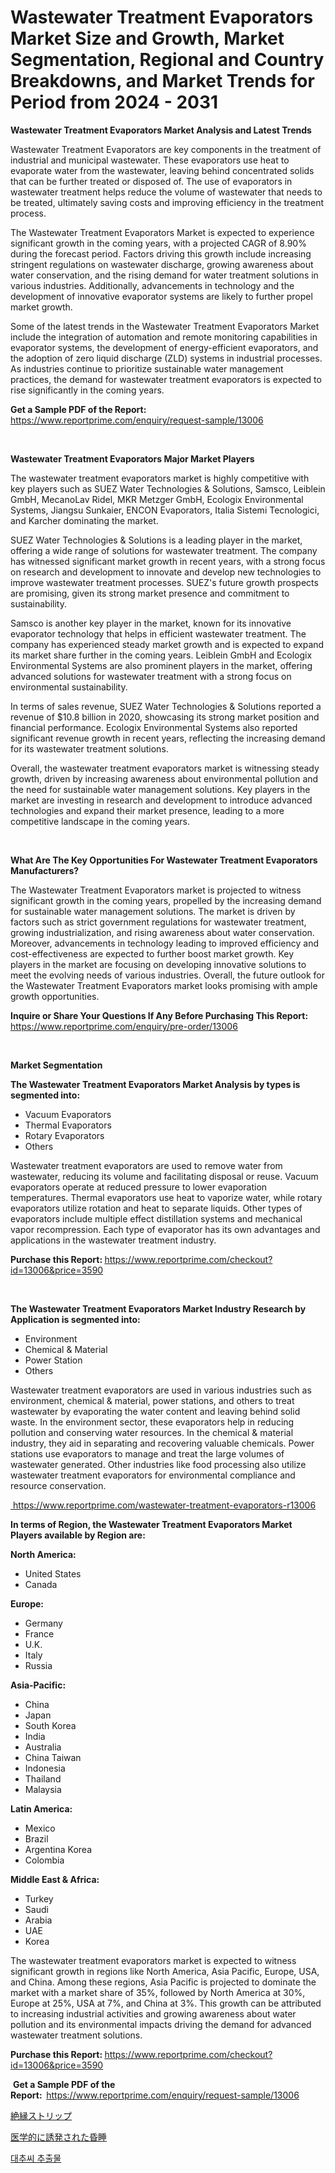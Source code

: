 <p><h1>Wastewater Treatment Evaporators Market Size and Growth, Market Segmentation, Regional and Country Breakdowns, and Market Trends for Period from 2024 -  2031</h1></p><p><strong>Wastewater Treatment Evaporators Market Analysis and Latest Trends</strong></p>
<p><p>Wastewater Treatment Evaporators are key components in the treatment of industrial and municipal wastewater. These evaporators use heat to evaporate water from the wastewater, leaving behind concentrated solids that can be further treated or disposed of. The use of evaporators in wastewater treatment helps reduce the volume of wastewater that needs to be treated, ultimately saving costs and improving efficiency in the treatment process.</p><p>The Wastewater Treatment Evaporators Market is expected to experience significant growth in the coming years, with a projected CAGR of 8.90% during the forecast period. Factors driving this growth include increasing stringent regulations on wastewater discharge, growing awareness about water conservation, and the rising demand for water treatment solutions in various industries. Additionally, advancements in technology and the development of innovative evaporator systems are likely to further propel market growth.</p><p>Some of the latest trends in the Wastewater Treatment Evaporators Market include the integration of automation and remote monitoring capabilities in evaporator systems, the development of energy-efficient evaporators, and the adoption of zero liquid discharge (ZLD) systems in industrial processes. As industries continue to prioritize sustainable water management practices, the demand for wastewater treatment evaporators is expected to rise significantly in the coming years.</p></p>
<p><strong>Get a Sample PDF of the Report:&nbsp;</strong> <a href="https://www.reportprime.com/enquiry/request-sample/13006">https://www.reportprime.com/enquiry/request-sample/13006</a></p>
<p>&nbsp;</p>
<p><strong>Wastewater Treatment Evaporators Major Market Players</strong></p>
<p><p>The wastewater treatment evaporators market is highly competitive with key players such as SUEZ Water Technologies & Solutions, Samsco, Leiblein GmbH, MecanoLav Ridel, MKR Metzger GmbH, Ecologix Environmental Systems, Jiangsu Sunkaier, ENCON Evaporators, Italia Sistemi Tecnologici, and Karcher dominating the market.</p><p>SUEZ Water Technologies & Solutions is a leading player in the market, offering a wide range of solutions for wastewater treatment. The company has witnessed significant market growth in recent years, with a strong focus on research and development to innovate and develop new technologies to improve wastewater treatment processes. SUEZ's future growth prospects are promising, given its strong market presence and commitment to sustainability.</p><p>Samsco is another key player in the market, known for its innovative evaporator technology that helps in efficient wastewater treatment. The company has experienced steady market growth and is expected to expand its market share further in the coming years. Leiblein GmbH and Ecologix Environmental Systems are also prominent players in the market, offering advanced solutions for wastewater treatment with a strong focus on environmental sustainability.</p><p>In terms of sales revenue, SUEZ Water Technologies & Solutions reported a revenue of $10.8 billion in 2020, showcasing its strong market position and financial performance. Ecologix Environmental Systems also reported significant revenue growth in recent years, reflecting the increasing demand for its wastewater treatment solutions.</p><p>Overall, the wastewater treatment evaporators market is witnessing steady growth, driven by increasing awareness about environmental pollution and the need for sustainable water management solutions. Key players in the market are investing in research and development to introduce advanced technologies and expand their market presence, leading to a more competitive landscape in the coming years.</p></p>
<p>&nbsp;</p>
<p><strong>What Are The Key Opportunities For Wastewater Treatment Evaporators Manufacturers?</strong></p>
<p><p>The Wastewater Treatment Evaporators market is projected to witness significant growth in the coming years, propelled by the increasing demand for sustainable water management solutions. The market is driven by factors such as strict government regulations for wastewater treatment, growing industrialization, and rising awareness about water conservation. Moreover, advancements in technology leading to improved efficiency and cost-effectiveness are expected to further boost market growth. Key players in the market are focusing on developing innovative solutions to meet the evolving needs of various industries. Overall, the future outlook for the Wastewater Treatment Evaporators market looks promising with ample growth opportunities.</p></p>
<p><strong>Inquire or Share Your Questions If Any Before Purchasing This Report:</strong> <a href="https://www.reportprime.com/enquiry/pre-order/13006">https://www.reportprime.com/enquiry/pre-order/13006</a></p>
<p>&nbsp;</p>
<p><strong>Market Segmentation</strong></p>
<p><strong>The Wastewater Treatment Evaporators Market Analysis by types is segmented into:</strong></p>
<p><ul><li>Vacuum Evaporators</li><li>Thermal Evaporators</li><li>Rotary Evaporators</li><li>Others</li></ul></p>
<p><p>Wastewater treatment evaporators are used to remove water from wastewater, reducing its volume and facilitating disposal or reuse. Vacuum evaporators operate at reduced pressure to lower evaporation temperatures. Thermal evaporators use heat to vaporize water, while rotary evaporators utilize rotation and heat to separate liquids. Other types of evaporators include multiple effect distillation systems and mechanical vapor recompression. Each type of evaporator has its own advantages and applications in the wastewater treatment industry.</p></p>
<p><strong>Purchase this Report:&nbsp;</strong><a href="https://www.reportprime.com/checkout?id=13006&price=3590">https://www.reportprime.com/checkout?id=13006&price=3590</a></p>
<p>&nbsp;</p>
<p><strong>The Wastewater Treatment Evaporators Market Industry Research by Application is segmented into:</strong></p>
<p><ul><li>Environment</li><li>Chemical & Material</li><li>Power Station</li><li>Others</li></ul></p>
<p><p>Wastewater treatment evaporators are used in various industries such as environment, chemical & material, power stations, and others to treat wastewater by evaporating the water content and leaving behind solid waste. In the environment sector, these evaporators help in reducing pollution and conserving water resources. In the chemical & material industry, they aid in separating and recovering valuable chemicals. Power stations use evaporators to manage and treat the large volumes of wastewater generated. Other industries like food processing also utilize wastewater treatment evaporators for environmental compliance and resource conservation.</p></p>
<p><a href="https://www.reportprime.com/wastewater-treatment-evaporators-r13006">&nbsp;https://www.reportprime.com/wastewater-treatment-evaporators-r13006</a></p>
<p><strong>In terms of Region, the Wastewater Treatment Evaporators Market Players available by Region are:</strong></p>
<p>
    <p> <strong> North America: </strong>
        <ul>
            <li>United States</li>
            <li>Canada</li>
        </ul>
        </p> 
    <p> <strong> Europe: </strong>
        <ul>
            <li>Germany</li>
            <li>France</li>
            <li>U.K.</li>
            <li>Italy</li>
            <li>Russia</li>
        </ul>
        </p> 
    <p> <strong> Asia-Pacific: </strong>
        <ul>
            <li>China</li>
            <li>Japan</li>
            <li>South Korea</li>
            <li>India</li>
            <li>Australia</li>
            <li>China Taiwan</li>
            <li>Indonesia</li>
            <li>Thailand</li>
            <li>Malaysia</li>
        </ul>
        </p> 
    <p> <strong> Latin America: </strong>
        <ul>
            <li>Mexico</li>
            <li>Brazil</li>
            <li>Argentina Korea</li>
            <li>Colombia</li>
        </ul>
        </p> 
    <p> <strong> Middle East & Africa: </strong>
        <ul>
            <li>Turkey</li>
            <li>Saudi</li>
            <li>Arabia</li>
            <li>UAE</li>
            <li>Korea</li>
        </ul>
    </p>
    </p>
<p><p>The wastewater treatment evaporators market is expected to witness significant growth in regions like North America, Asia Pacific, Europe, USA, and China. Among these regions, Asia Pacific is projected to dominate the market with a market share of 35%, followed by North America at 30%, Europe at 25%, USA at 7%, and China at 3%. This growth can be attributed to increasing industrial activities and growing awareness about water pollution and its environmental impacts driving the demand for advanced wastewater treatment solutions.</p></p>
<p><strong>Purchase this Report: </strong><a href="https://www.reportprime.com/checkout?id=13006&price=3590">https://www.reportprime.com/checkout?id=13006&price=3590</a></p>
<p>&nbsp;<strong>Get a Sample PDF of the Report:&nbsp;&nbsp;</strong><a href="https://www.reportprime.com/enquiry/request-sample/13006">https://www.reportprime.com/enquiry/request-sample/13006</a></p>
<p><strong></strong></p>
<p><p><a href="https://github.com/WhitneyMurphy1982/Market-Research-Report-List-1/blob/main/997130176190.md">絶縁ストリップ</a></p><p><a href="https://medium.com/@alexandramiranda455/%E5%8C%BB%E7%99%82%E8%AA%98%E7%99%BA%E6%98%8F%E7%9D%A1%E5%B8%82%E5%A0%B4-2031%E5%B9%B4%E3%81%BE%E3%81%A7%E3%81%AE%E3%83%88%E3%83%AC%E3%83%B3%E3%83%89-%E4%BA%88%E6%B8%AC-%E7%AB%B6%E4%BA%89%E5%88%86%E6%9E%90-0d914ac52e88">医学的に誘発された昏睡</a></p><p><a href="https://medium.com/@minimini78678/%EC%A3%BC%ED%8F%AC-%EC%94%A8%EC%95%97-%EC%B6%94%EC%B6%9C%EB%AC%BC-%EC%8B%9C%EC%9E%A5-%EA%B7%9C%EB%AA%A8-cagr-%ED%8A%B8%EB%9E%9C%EB%93%9C-2024-2030-8fc3d308f71d">대추씨 추출물</a></p></p>